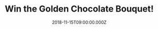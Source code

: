 ---
campaign-uuid: "c-e1b1d340-13e5-477a-a1f5-ab079f26b388"
type: "Competition"
category: "Gifts"
date: "2018-11-15T09:00:00.000Z"
end-date: "2018-12-15T23:59:00.000Z"
disable-form: false
is_promoted: false
has_entry_page: true
title: "Win the Golden Chocolate Bouquet!"
competition-description: "<p>It doesn’t have to be a special occasion for this beauty.\
  \ But now that Christmas is coming…we have another reason to give it away to one\
  \ of our lucky members. This exquisite posy has been crafted for that special\_\
  person in your life so If you don’t want to miss this opportunity, enter below for\
  \ a chance to treat your loved ones now.</p>\n"
hero-header: "Win the Golden Chocolate Bouquet!"
terms-confirmation: "N/A"
banner-img: "https://assets.expresslyapp.com/asset-f9dfc355-dc72-44e0-b2ad-25baf62978ab.jpg"
logo-left-href: "http://club.expressly.io"
logo-left-image: "https://assets.expresslyapp.com/asset-00815309-953b-44bc-ad2c-2920b4ffa850.jpg"
logo-left-title: "Expressly Club"
bg-image-hero: "https://assets.expresslyapp.com/asset-233f4fa6-b97a-4550-9737-ad6f6f80d855.jpg"
bg-image-first: "https://assets.expresslyapp.com/asset-d7147f97-2845-4af5-bf31-8e5ee198f279.jpg"
section1-content: "<p>We all have a goldie in our lives, a best friend, a great hubby,\
  \ a wonderful partner… somebody who we cherish with and think they’re totally worth\
  \ their weight in gold.This amazing bouquet features 10 Ferrero Rocher Chocolates\
  \ and\_14 solid Belgian milk chocolates stars from Chocolatier and is sure to give\
  \ you that WOW feeling.</p>\n<p>This stunning golden bouquet says you’re simply\
  \ amazing. If you can’t wait to taste their amazing Ferreros, enter the form below\
  \ for a chance to win and give this special bouquet to your special one.</p>\n<p>Good\
  \ luck!</p>\n"
entry-title: "Win the Golden Chocolate Bouquet!"
entry-content: "<p>Enter the draw to win the Golden Chocolate Bouquet by completing\
  \ the form below before 23:59 on 15th of December 2018.</p>\n"
has-winner: true
winner-title: "CONGRATULATIONS to Maria G. who won a delicious Golden Chocolate Bouquet!"
winner-banner: "https://assets.expresslyapp.com/asset-65f562cf-00b3-4c56-8e0e-a7293ff00f94.jpg"
prize-description: "Golden Chocolate Bouquet."
special-conditions: "Multiple entries are allowed up to one every day."
country-restrictions:
- "GB"
---